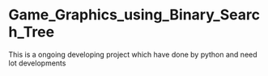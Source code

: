 # Game_Graphics_using_Binary_Search_Tree
This is a ongoing developing project which have done by python and need lot developments
